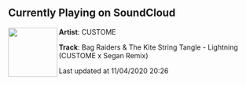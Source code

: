 ## Currently Playing on SoundCloud

[<img align="left" width="100" src="https://i1.sndcdn.com/artworks-4AKHVHjoZueVTNah-zegM1Q-t50x50.jpg">](https://soundcloud.com/itscustome/lightning-remix)

**Artist**: CUSTOME 

**Track**: Bag Raiders & The Kite String Tangle - Lightning (CUSTOME x Segan Remix)

Last updated at 11/04/2020 20:26
